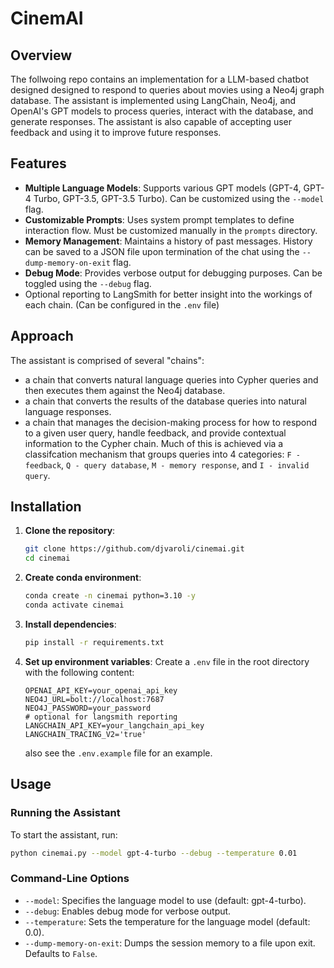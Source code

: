 # CinemAI

## Overview
The follwoing repo contains an implementation for a LLM-based chatbot designed designed to respond to queries about movies using a Neo4j graph database. The assistant is implemented using LangChain, Neo4j, and OpenAI's GPT models to process queries, interact with the database, and generate responses. The assistant is also capable of accepting user feedback and using it to improve future responses.

## Features
- **Multiple Language Models**: Supports various GPT models (GPT-4, GPT-4 Turbo, GPT-3.5, GPT-3.5 Turbo). Can be customized using the `--model` flag.
- **Customizable Prompts**: Uses system prompt templates to define interaction flow. Must be customized manually in the `prompts` directory.
- **Memory Management**: Maintains a history of past messages. History can be saved to a JSON file upon termination of the chat using the `--dump-memory-on-exit` flag.
- **Debug Mode**: Provides verbose output for debugging purposes. Can be toggled using the `--debug` flag.
- Optional reporting to LangSmith for better insight into the workings of each chain. (Can be configured in the `.env` file)

## Approach
The assistant is comprised of several "chains":
* a chain that converts natural language queries into Cypher queries and then executes them against the Neo4j database.
* a chain that converts the results of the database queries into natural language responses.
* a chain that manages the decision-making process for how to respond to a given user query, handle feedback, and provide contextual information to the Cypher chain. Much of this is achieved via a classifcation mechanism that groups queries into 4 categories: `F - feedback`, `Q - query database`, `M - memory response`, and `I - invalid query`.


## Installation

1. **Clone the repository**:
    ```sh
    git clone https://github.com/djvaroli/cinemai.git
    cd cinemai
    ```
2. **Create conda environment**:
    ```sh
    conda create -n cinemai python=3.10 -y
    conda activate cinemai
    ```

3. **Install dependencies**:
    ```sh
    pip install -r requirements.txt
    ```

4. **Set up environment variables**:
    Create a `.env` file in the root directory with the following content:
    ```env
    OPENAI_API_KEY=your_openai_api_key
    NEO4J_URL=bolt://localhost:7687
    NEO4J_PASSWORD=your_password
    # optional for langsmith reporting
    LANGCHAIN_API_KEY=your_langchain_api_key
    LANGCHAIN_TRACING_V2='true'
    ```
    also see the `.env.example` file for an example.

## Usage

### Running the Assistant
To start the assistant, run:
```sh
python cinemai.py --model gpt-4-turbo --debug --temperature 0.01
```

### Command-Line Options
* `--model`: Specifies the language model to use (default: gpt-4-turbo).
* `--debug`: Enables debug mode for verbose output.
* `--temperature`: Sets the temperature for the language model (default: 0.0).
* `--dump-memory-on-exit`: Dumps the session memory to a file upon exit. Defaults to `False`.


